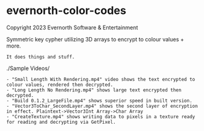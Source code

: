 # evernorth-color-codes
Copyright 2023 Evernorth Software & Entertainment

Symmetric key cypher utilizing 3D arrays to encrypt to colour values + more.

	It does things and stuff.

./Sample Videos/

	- "Small Length With Rendering.mp4" video shows the text encrypted to colour values, rendered then decrypted.
	- "Long Length No Rendering.mp4" shows large text encrypted then decrypted.
	- "Build 0.1.2_LargeFile.mp4" shows superior speed in built version.
	- "Vector3ToChar_SecondLayer.mp4" shows the second layer of encryption in effect. Plaintext->Vector3Int Array->Char Array
	- "CreateTexture.mp4" shows writing data to pixels in a texture ready for reading and decrypting via GetPixel.
	
